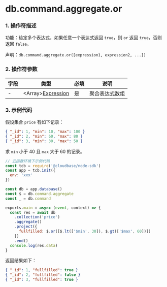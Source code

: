 # db.command.aggregate.or

### 1. 操作符描述

功能：给定多个表达式，如果任意一个表达式返回 `true`，则 `or` 返回 `true`，否则返回 `false`。

声明：`db.command.aggregate.or([expression1, expression2, ...])`

### 2. 操作符参数

| 字段 | 类型                                        | 必填 | 说明           |
| ---- | ------------------------------------------- | ---- | -------------- |
| -    | &lt;Array&gt;[Expression](../expression.md) | 是   | 聚合表达式数组 |

### 3. 示例代码

假设集合 `price` 有如下记录：

```json
{ "_id": 1, "min": 10, "max": 100 }
{ "_id": 2, "min": 60, "max": 80 }
{ "_id": 3, "min": 30, "max": 50 }
```

求 `min` 小于 40 且 `max` 大于 60 的记录。

```js
// 云函数环境下示例代码
const tcb = require('@cloudbase/node-sdk')
const app = tcb.init({
  env: 'xxx'
})

const db = app.database()
const $ = db.command.aggregate
const _ = db.command

exports.main = async (event, context) => {
  const res = await db
    .collection('price')
    .aggregate()
    .project({
      fullfilled: $.or([$.lt(['$min', 30]), $.gt(['$max', 60])])
    })
    .end()
  console.log(res.data)
}
```

返回结果如下：

```json
{ "_id": 1, "fullfilled": true }
{ "_id": 2, "fullfilled": false }
{ "_id": 3, "fullfilled": true }
```
